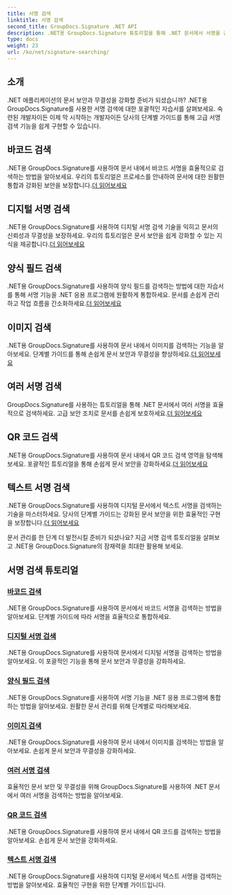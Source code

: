 ```yaml
---
title: 서명 검색
linktitle: 서명 검색
second_title: GroupDocs.Signature .NET API
description: .NET용 GroupDocs.Signature 튜토리얼을 통해 .NET 문서에서 서명을 검색하는 방법을 알아보세요. 바코드, 디지털, 이미지, 텍스트, QR 코드 검색으로 보안을 강화하세요.
type: docs
weight: 23
url: /ko/net/signature-searching/
---
```

## 소개

.NET 애플리케이션의 문서 보안과 무결성을 강화할 준비가 되셨습니까? .NET용 GroupDocs.Signature를 사용한 서명 검색에 대한 포괄적인 자습서를 살펴보세요. 숙련된 개발자이든 이제 막 시작하는 개발자이든 당사의 단계별 가이드를 통해 고급 서명 검색 기능을 쉽게 구현할 수 있습니다.

## 바코드 검색
 .NET용 GroupDocs.Signature를 사용하여 문서 내에서 바코드 서명을 효율적으로 검색하는 방법을 알아보세요. 우리의 튜토리얼은 프로세스를 안내하여 문서에 대한 원활한 통합과 강화된 보안을 보장합니다.[더 읽어보세요](./search-for-barcode/)

## 디지털 서명 검색
 .NET용 GroupDocs.Signature를 사용하여 디지털 서명 검색 기술을 익히고 문서의 신뢰성과 무결성을 보장하세요. 우리의 튜토리얼은 문서 보안을 쉽게 강화할 수 있는 지식을 제공합니다.[더 읽어보세요](./search-for-digital-signatures/)

## 양식 필드 검색
.NET용 GroupDocs.Signature를 사용하여 양식 필드를 검색하는 방법에 대한 자습서를 통해 서명 기능을 .NET 응용 프로그램에 원활하게 통합하세요. 문서를 손쉽게 관리하고 작업 흐름을 간소화하세요.[더 읽어보세요](./search-for-form-fields/)

## 이미지 검색
 .NET용 GroupDocs.Signature를 사용하여 문서 내에서 이미지를 검색하는 기능을 알아보세요. 단계별 가이드를 통해 손쉽게 문서 보안과 무결성을 향상하세요.[더 읽어보세요](./search-for-images/)

## 여러 서명 검색
 GroupDocs.Signature를 사용하는 튜토리얼을 통해 .NET 문서에서 여러 서명을 효율적으로 검색하세요. 고급 보안 조치로 문서를 손쉽게 보호하세요.[더 읽어보세요](./search-for-multiple-signatures/)

## QR 코드 검색
 .NET용 GroupDocs.Signature를 사용하여 문서 내에서 QR 코드 검색 영역을 탐색해 보세요. 포괄적인 튜토리얼을 통해 손쉽게 문서 보안을 강화하세요.[더 읽어보세요](./search-for-qr-codes/)

## 텍스트 서명 검색
.NET용 GroupDocs.Signature를 사용하여 디지털 문서에서 텍스트 서명을 검색하는 기술을 마스터하세요. 당사의 단계별 가이드는 강화된 문서 보안을 위한 효율적인 구현을 보장합니다.[더 읽어보세요](./search-for-text-signatures/)

문서 관리를 한 단계 더 발전시킬 준비가 되셨나요? 지금 서명 검색 튜토리얼을 살펴보고 .NET용 GroupDocs.Signature의 잠재력을 최대한 활용해 보세요.

## 서명 검색 튜토리얼
### [바코드 검색](./search-for-barcode/)
.NET용 GroupDocs.Signature를 사용하여 문서에서 바코드 서명을 검색하는 방법을 알아보세요. 단계별 가이드에 따라 서명을 효율적으로 통합하세요.
### [디지털 서명 검색](./search-for-digital-signatures/)
.NET용 GroupDocs.Signature를 사용하여 문서에서 디지털 서명을 검색하는 방법을 알아보세요. 이 포괄적인 기능을 통해 문서 보안과 무결성을 강화하세요.
### [양식 필드 검색](./search-for-form-fields/)
.NET용 GroupDocs.Signature를 사용하여 서명 기능을 .NET 응용 프로그램에 통합하는 방법을 알아보세요. 원활한 문서 관리를 위해 단계별로 따라해보세요.
### [이미지 검색](./search-for-images/)
.NET용 GroupDocs.Signature를 사용하여 문서 내에서 이미지를 검색하는 방법을 알아보세요. 손쉽게 문서 보안과 무결성을 강화하세요.
### [여러 서명 검색](./search-for-multiple-signatures/)
효율적인 문서 보안 및 무결성을 위해 GroupDocs.Signature를 사용하여 .NET 문서에서 여러 서명을 검색하는 방법을 알아보세요.
### [QR 코드 검색](./search-for-qr-codes/)
.NET용 GroupDocs.Signature를 사용하여 문서 내에서 QR 코드를 검색하는 방법을 알아보세요. 손쉽게 문서 보안을 강화하세요.
### [텍스트 서명 검색](./search-for-text-signatures/)
.NET용 GroupDocs.Signature를 사용하여 디지털 문서에서 텍스트 서명을 검색하는 방법을 알아보세요. 효율적인 구현을 위한 단계별 가이드입니다.